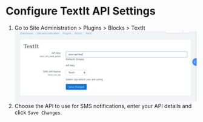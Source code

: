 # Configure TextIt API Settings

1. Go to Site Administration > Plugins > Blocks > TextIt
   ![Screenshot](../img/textit-config.png)
2. Choose the API to use for SMS notifications, enter your API details and click `Save Changes`.
